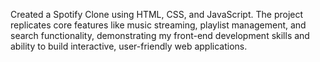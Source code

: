 Created a Spotify Clone using HTML, CSS, and JavaScript. The project replicates core features like music streaming, playlist management, and search functionality, demonstrating my front-end development skills and ability to build interactive, user-friendly web applications.
